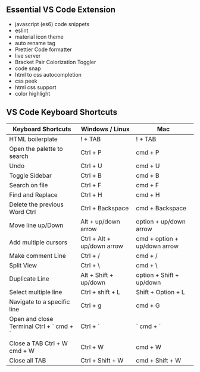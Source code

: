 
  <h2>Essential VS Code Extension</h2>
  <ul>
    <li>javascript (es6) code snippets</li>
    <li>eslint</li>
    <li>material icon theme</li>
    <li>auto rename tag</li>
    <li>Prettier Code formatter</li>
    <li>live server</li>
    <li>Bracket Pair Colorization Toggler</li>
    <li>code snap</li>
    <li>html to css autocompletion</li>
    <li>css peek</li>
    <li>html css support</li>
    <li>color highlight</li>
  </ul>

<h2>VS Code Keyboard Shortcuts</h2>
  <table class="table table-borderless">
    <thead>
      <tr>
        <th scope="col">Keyboard Shortcuts</th>
        <th scope="col">Windows / Linux</th>
        <th scope="col">Mac</th>
      </tr>
    </thead>
    <tr>
      <td>HTML boilerplate</td>
      <td>! + TAB</td>
      <td>! + TAB</td>
    </tr>
    <tr>
      <td>Open the palette to search</td>
      <td>Ctrl + P</td>
      <td>cmd + P</td>
    </tr>
    <tr>
      <td>Undo</td>
      <td>Ctrl + U</td>
      <td>cmd + U</td>
    </tr>
    <tr>
      <td>Toggle Sidebar</td>
      <td>Ctrl + B</td>
      <td>cmd + B</td>
    </tr>
    <tr>
      <td>Search on file</td>
      <td>Ctrl + F</td>
      <td>cmd + F</td>
    </tr>
    <tr>
      <td>Find and Replace</td>
      <td>Ctrl + H</td>
      <td>cmd + H</td>
    </tr>
    <tr>
      <td>Delete the previous Word Ctrl</td>
      <td>Ctrl + Backspace</td>
      <td>cmd + Backspace</td>
    </tr>
    <tr>
      <td>Move line up/Down</td>
      <td>Alt + up/down arrow</td>
      <td>option + up/down arrow</td>
    </tr>
    <tr>
      <td>Add multiple cursors</td>
      <td>Ctrl + Alt + up/down arrow</td>
      <td>cmd + option + up/down arrow</td>
    </tr>
    <tr>
      <td>Make comment Line</td>
      <td> Ctrl + /</td>
      <td>cmd + /</td>
    </tr>
    <tr>
      <td>Split View</td>
      <td>Ctrl + \</td>
      <td>cmd + \</td>
    </tr>
    <tr>
      <td>Duplicate Line</td>
      <td>Alt + Shift + up/down</td>
      <td>option + Shift + up/down</td>
    </tr>
    <tr>
      <td>Select multiple line</td>
      <td>Ctrl + shift + L</td>
      <td>Shift + Option + L</td>
    </tr>
    <tr>
      <td>Navigate to a specific line</td>
      <td>Ctrl + g</td>
      <td>cmd + G</td>
    </tr>
    <tr>
      <td>Open and close Terminal Ctrl + ` cmd + `</td>
      <td> Ctrl + `</td>
      <td>` cmd + `</td>
    </tr>
    <tr>
      <td>Close a TAB Ctrl + W cmd + W</td>
      <td>Ctrl + W</td>
      <td>cmd + W</td>
    </tr>
    <tr>
      <td>Close all TAB</td>
      <td>Ctrl + Shift + W</td>
      <td>cmd + Shift + W</td>
    </tr>
    </tbody>
  </table>
